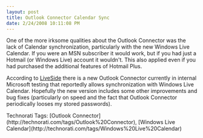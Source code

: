 ```yaml
---
layout: post
title: Outlook Connector Calendar Sync
date: 2/24/2008 10:11:08 PM
---
```


One of the more irksome qualities about the Outlook Connector was the lack of Calendar synchronization, particularly with the new Windows Live Calendar. If you were an MSN subscriber it would work, but if you had just a Hotmail (or Windows Live) account it wouldn't. This also applied even if you had purchased the additional features of Hotmail Plus.

According to [LiveSide](http://www.liveside.net/blogs/main/archive/2008/02/24/new-outlook-connector-in-the-works-with-calendar-synch-for-all.aspx) there is a new Outlook Connector currently in internal Microsoft testing that reportedly allows synchronization with Windows Live Calendar. Hopefully the new version includes some other improvements and bug fixes (particularly on speed and the fact that Outlook Connector periodically looses my stored passwords).

<div class="wlWriterSmartContent" id="scid:0767317B-992E-4b12-91E0-4F059A8CECA8:9b168ed1-4b2a-40cb-bcce-9660d1a3348c" style="padding-right: 0px; display: inline; padding-left: 0px; float: none; padding-bottom: 0px; margin: 0px; padding-top: 0px">Technorati Tags: [Outlook Connector](http://technorati.com/tags/Outlook%20Connector), [Windows Live Calendar](http://technorati.com/tags/Windows%20Live%20Calendar)</div>
